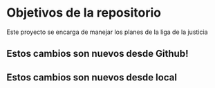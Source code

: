 # Objetivos de la repositorio

Este proyecto se encarga de manejar los planes de la liga de la justicia

## Estos cambios son nuevos desde Github!
## Estos cambios son nuevos desde local
